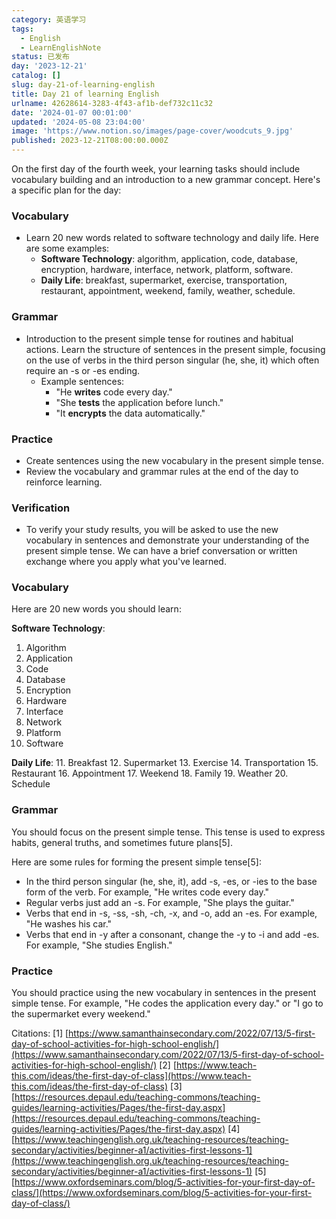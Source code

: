 ```yaml
---
category: 英语学习
tags:
  - English
  - LearnEnglishNote
status: 已发布
day: '2023-12-21'
catalog: []
slug: day-21-of-learning-english
title: Day 21 of learning English
urlname: 42628614-3283-4f43-af1b-def732c11c32
date: '2024-01-07 00:01:00'
updated: '2024-05-08 23:04:00'
image: 'https://www.notion.so/images/page-cover/woodcuts_9.jpg'
published: 2023-12-21T08:00:00.000Z
---
```


On the first day of the fourth week, your learning tasks should include vocabulary building and an introduction to a new grammar concept. Here's a specific plan for the day:


### Vocabulary

- Learn 20 new words related to software technology and daily life. Here are some examples:
	- **Software Technology**: algorithm, application, code, database, encryption, hardware, interface, network, platform, software.
	- **Daily Life**: breakfast, supermarket, exercise, transportation, restaurant, appointment, weekend, family, weather, schedule.

### Grammar

- Introduction to the present simple tense for routines and habitual actions. Learn the structure of sentences in the present simple, focusing on the use of verbs in the third person singular (he, she, it) which often require an -s or -es ending.
	- Example sentences:
		- "He **writes** code every day."
		- "She **tests** the application before lunch."
		- "It **encrypts** the data automatically."

### Practice

- Create sentences using the new vocabulary in the present simple tense.
- Review the vocabulary and grammar rules at the end of the day to reinforce learning.

### Verification

- To verify your study results, you will be asked to use the new vocabulary in sentences and demonstrate your understanding of the present simple tense. We can have a brief conversation or written exchange where you apply what you've learned.

### Vocabulary


Here are 20 new words you should learn:


**Software Technology**:

1. Algorithm
2. Application
3. Code
4. Database
5. Encryption
6. Hardware
7. Interface
8. Network
9. Platform
10. Software

**Daily Life**:
11. Breakfast
12. Supermarket
13. Exercise
14. Transportation
15. Restaurant
16. Appointment
17. Weekend
18. Family
19. Weather
20. Schedule


### Grammar


You should focus on the present simple tense. This tense is used to express habits, general truths, and sometimes future plans[5].


Here are some rules for forming the present simple tense[5]:

- In the third person singular (he, she, it), add -s, -es, or -ies to the base form of the verb. For example, "He writes code every day."
- Regular verbs just add an -s. For example, "She plays the guitar."
- Verbs that end in -s, -ss, -sh, -ch, -x, and -o, add an -es. For example, "He washes his car."
- Verbs that end in -y after a consonant, change the -y to -i and add -es. For example, "She studies English."

### Practice


You should practice using the new vocabulary in sentences in the present simple tense. For example, "He codes the application every day." or "I go to the supermarket every weekend."


Citations:
[1] [https://www.samanthainsecondary.com/2022/07/13/5-first-day-of-school-activities-for-high-school-english/](https://www.samanthainsecondary.com/2022/07/13/5-first-day-of-school-activities-for-high-school-english/)
[2] [https://www.teach-this.com/ideas/the-first-day-of-class](https://www.teach-this.com/ideas/the-first-day-of-class)
[3] [https://resources.depaul.edu/teaching-commons/teaching-guides/learning-activities/Pages/the-first-day.aspx](https://resources.depaul.edu/teaching-commons/teaching-guides/learning-activities/Pages/the-first-day.aspx)
[4] [https://www.teachingenglish.org.uk/teaching-resources/teaching-secondary/activities/beginner-a1/activities-first-lessons-1](https://www.teachingenglish.org.uk/teaching-resources/teaching-secondary/activities/beginner-a1/activities-first-lessons-1)
[5] [https://www.oxfordseminars.com/blog/5-activities-for-your-first-day-of-class/](https://www.oxfordseminars.com/blog/5-activities-for-your-first-day-of-class/)


